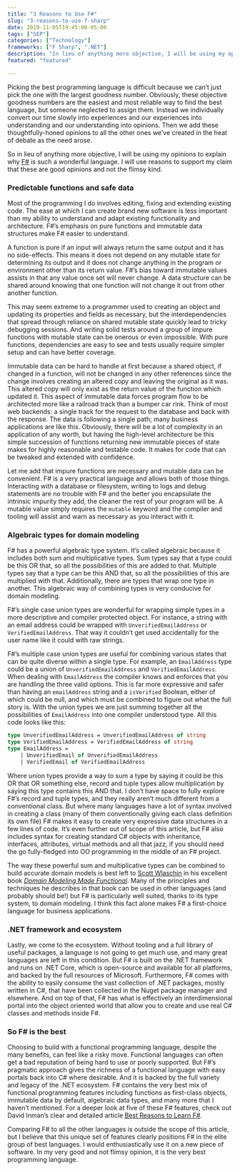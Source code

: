 ```yaml
---
title: "3 Reasons to Use F#"
slug: "3-reasons-to-use-f-sharp"
date: 2019-11-05T19:45:00-05:00
tags: ["SEP"]
categories: ["Technology"]
frameworks: ["F Sharp", ".NET"]
description: "In lieu of anything more objective, I will be using my opinions to explain why F# is such a wonderful language."
featured: "featured"

---
```


Picking the best programming language is difficult because we can’t just pick the one with the largest goodness number. Obviously, these objective goodness numbers are the easiest and most reliable way to find the best language, but someone neglected to assign them. Instead we individually convert our time slowly into experiences and our experiences into understanding and our understanding into opinions. Then we add these thoughtfully-honed opinions to all the other ones we’ve created in the heat of debate as the need arose.

So in lieu of anything more objective, I will be using my opinions to explain why [F#](https://fsharp.org/) is such a wonderful language. I will use reasons to support my claim that these are good opinions and not the flimsy kind.

### Predictable functions and safe data

Most of the programming I do involves editing, fixing and extending existing code. The ease at which I can create brand new software is less important than my ability to understand and adapt existing functionality and architecture. F#’s emphasis on pure functions and immutable data structures make F# easier to understand.

A function is pure if an input will always return the same output and it has no side-effects. This means it does not depend on any mutable state for determining its output and it does not change anything in the program or environment other than its return value. F#’s bias toward immutable values assists in that any value once set will never change. A data structure can be shared around knowing that one function will not change it out from other another function.

This may seem extreme to a programmer used to creating an object and updating its properties and fields as necessary, but the interdependencies that spread through reliance on shared mutable state quickly lead to tricky debugging sessions. And writing solid tests around a group of impure functions with mutable state can be onerous or even impossible. With pure functions, dependencies are easy to see and tests usually require simpler setup and can have better coverage.

Immutable data can be hard to handle at first because a shared object, if changed in a function, will not be changed in any other references since the change involves creating an altered copy and leaving the original as it was. This altered copy will only exist as the return value of the function which updated it. This aspect of immutable data forces program flow to be architected more like a railroad track than a bumper car rink. Think of most web backends: a single track for the request to the database and back with the response. The data is following a single path; many business applications are like this. Obviously, there will be a lot of complexity in an application of any worth, but having the high-level architecture be this simple succession of functions returning new immutable pieces of state makes for highly reasonable and testable code. It makes for code that can be tweaked and extended with confidence.

Let me add that impure functions are necessary and mutable data can be convenient. F# is a very practical language and allows both of those things. Interacting with a database or filesystem, writing to logs and debug statements are no trouble with F# and the better you encapsulate the intrinsic impurity they add, the cleaner the rest of your program will be. A mutable value simply requires the `mutable` keyword and the compiler and tooling will assist and warn as necessary as you interact with it.

### Algebraic types for domain modeling

F# has a powerful algebraic type system. It’s called algebraic because it includes both sum and multiplicative types. Sum types say that a type could be this OR that, so all the possibilities of this are added to that. Multiple types say that a type can be this AND that, so all the possibilities of this are multiplied with that. Additionally, there are types that wrap one type in another. This algebraic way of combining types is very conducive for domain modeling.

F#’s single case union types are wonderful for wrapping simple types in a more descriptive and compiler protected object. For instance, a string with an email address could be wrapped with `UnverifiedEmailAddress` or `VerifiedEmailAddress`. That way it couldn’t get used accidentally for the user name like it could with raw strings.

F#’s multiple case union types are useful for combining various states that can be quite diverse within a single type. For example, an `EmailAddress` type could be a union of `UnverifiedEmailAddress` and `VerifiedEmailAddress`. When dealing with `EmailAddress` the compiler knows and enforces that you are handling the three valid options. This is far more expressive and safer than having an `emailAddress` string and a `isVerified` Boolean, either of which could be null, and which must be combined to figure out what the full story is. With the union types we are just summing together all the possibilities of `EmailAddress` into one compiler understood type. All this code looks like this:

```fsharp
type UnverifiedEmailAddress = UnverifiedEmailAddress of string
type VerifiedEmailAddress = VerifiedEmailAddress of string
type EmailAddress =
    | UnverifiedEmail of UnverifiedEmailAddress
    | VerifiedEmail of VerifiedEmailAddress
```

Where union types provide a way to sum a type by saying it could be this OR that OR something else, record and tuple types allow multiplication by saying this type contains this AND that. I don’t have space to fully explore F#’s record and tuple types, and they really aren’t much different from a conventional class. But where many languages have a lot of syntax involved in creating a class (many of them conventionally giving each class definition its own file) F# makes it easy to create very expressive data structures in a few lines of code. It’s even further out of scope of this article, but F# also includes syntax for creating standard C# objects with inheritance, interfaces, attributes, virtual methods and all that jazz, if you should need the go fully-fledged into OO programming in the middle of an F# project.

The way these powerful sum and multiplicative types can be combined to build accurate domain models is best left to [Scott Wlaschin](https://fsharpforfunandprofit.com/) in his excellent book [_Domain Modeling Made Functional_](https://fsharpforfunandprofit.com/books/#domain-modeling-made-functional-ebook-and-paper). Many of the principles and techniques he describes in that book can be used in other languages (and probably should be!) but F# is particularly well suited, thanks to its type system, to domain modeling. I think this fact alone makes F# a first-choice language for business applications.

### .NET framework and ecosystem

Lastly, we come to the ecosystem. Without tooling and a full library of useful packages, a language is not going to get much use, and many great languages are left in this condition. But F# is built on the .NET framework and runs on .NET Core, which is open-source and available for all platforms, and backed by the full resources of Microsoft. Furthermore, F# comes with the ability to easily consume the vast collection of .NET packages, mostly written in C#, that have been collected in the Nuget package manager and elsewhere. And on top of that, F# has what is effectively an interdimensional portal into the object oriented world that allow you to create and use real C# classes and methods inside F#.

### So F# is the best

Choosing to build with a functional programming language, despite the many benefits, can feel like a risky move. Functional languages can often get a bad reputation of being hard to use or poorly supported. But F#’s pragmatic approach gives the richness of a functional language with easy portals back into C# where desirable. And it is backed by the full variety and legacy of the .NET ecosystem. F# contains the very best mix of functional programming features including functions as first-class objects, immutable data by default, algebraic data types, and many more that I haven’t mentioned. For a deeper look at five of these F# features, check out David Inman’s clear and detailed article [Best Reasons to Learn F#](https://www.sep.com/sep-blog/2019/10/03/best-reasons-for-learning-f/).

Comparing F# to all the other languages is outside the scope of this article, but I believe that this unique set of features clearly positions F# in the elite group of best languages. I would enthusiastically use it on a new piece of software. In my very good and not flimsy opinion, it is the very best programming language.
